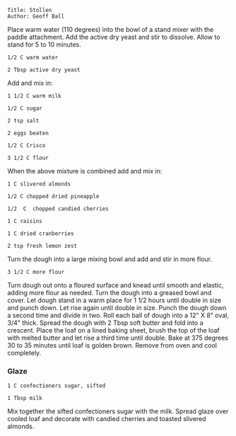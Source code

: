 ~~~ recipe-info
Title: Stollen
Author: Geoff Ball
~~~

Place warm water (110 degrees) into the bowl of a stand mixer with the paddle attachment. Add the
active dry yeast and stir to dissolve. Allow to stand for 5 to 10 minutes.

~~~ recipe-ingredients
1/2 C warm water

2 Tbsp active dry yeast
~~~

Add and mix in:

~~~ recipe-ingredients
1 1/2 C warm milk

1/2 C sugar

2 tsp salt

2 eggs beaten

1/2 C Crisco

3 1/2 C flour
~~~

When the above mixture is combined add and mix in:

~~~ recipe-ingredients
1 C slivered almonds

1/2 C chopped dried pineapple

1/2  C  chopped candied cherries

1 C raisins

1 C dried cranberries

2 tsp fresh lemon zest
~~~

Turn the dough into a large mixing bowl and add and stir in more flour.

~~~ recipe-ingredients
3 1/2 C more flour
~~~

Turn dough out onto a floured surface and knead until smooth and elastic, adding more flour as
needed. Turn the dough into a greased bowl and cover. Let dough stand in a warm place for 1 1/2
hours until double in size and punch down. Let rise again until double in size. Punch the dough down
a second time and divide in two. Roll each ball of dough into a 12" X 8" oval, 3/4" thick. Spread
the dough with 2 Tbsp soft butter and fold into a crescent. Place the loaf on a lined baking sheet,
brush the top of the loaf with melted butter and let rise a third time until double. Bake at 375
degrees 30 to 35 minutes until loaf is golden brown. Remove from oven and cool completely.


### Glaze

~~~ recipe-ingredients
1 C confectioners sugar, sifted

1 Tbsp milk
~~~

Mix together the sifted confectioners sugar with the milk. Spread glaze over cooled loaf and
decorate with candied cherries and toasted slivered almonds.
